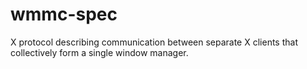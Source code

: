 # wmmc-spec
X protocol describing communication between separate X clients that collectively form a single window manager.
